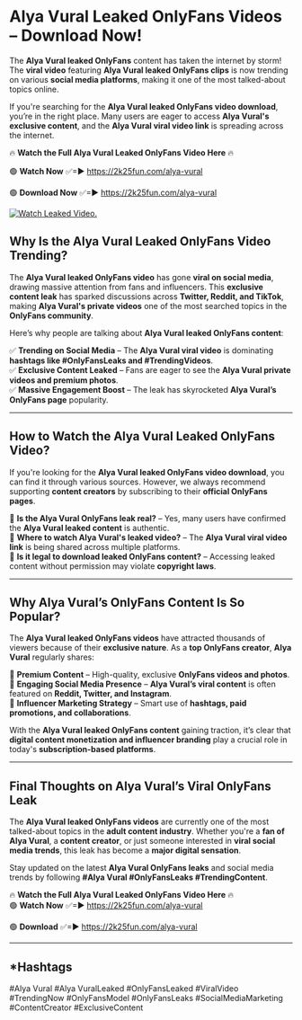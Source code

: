 # Alya Vural Leaked OnlyFans Videos – Download Now!

The **Alya Vural leaked OnlyFans** content has taken the internet by storm! The **viral video** featuring **Alya Vural leaked OnlyFans clips** is now trending on various **social media platforms**, making it one of the most talked-about topics online.  

If you're searching for the **Alya Vural leaked OnlyFans video download**, you’re in the right place. Many users are eager to access **Alya Vural's exclusive content**, and the **Alya Vural viral video link** is spreading across the internet.  

🔥 **Watch the Full Alya Vural Leaked OnlyFans Video Here** 🔥  

🟢 **Watch Now** ✅=► https://2k25fun.com/alya-vural

🟢 **Download Now** ✅=► https://2k25fun.com/alya-vural

[![Watch Leaked Video.](https://miro.medium.com/v2/resize:fit:828/format:webp/1*cilzJN44JGOrTw9NJCrNHA.gif "Watch Leaked Video")](https://2k25fun.com/alya-vural)

## **Why Is the Alya Vural Leaked OnlyFans Video Trending?**  

The **Alya Vural leaked OnlyFans video** has gone **viral on social media**, drawing massive attention from fans and influencers. This **exclusive content leak** has sparked discussions across **Twitter, Reddit, and TikTok**, making **Alya Vural's private videos** one of the most searched topics in the **OnlyFans community**.  

Here’s why people are talking about **Alya Vural leaked OnlyFans content**:  

✅ **Trending on Social Media** – The **Alya Vural viral video** is dominating **hashtags like #OnlyFansLeaks and #TrendingVideos**.  
✅ **Exclusive Content Leaked** – Fans are eager to see the **Alya Vural private videos and premium photos**.  
✅ **Massive Engagement Boost** – The leak has skyrocketed **Alya Vural’s OnlyFans page** popularity.  

---

## **How to Watch the Alya Vural Leaked OnlyFans Video?**  

If you're looking for the **Alya Vural leaked OnlyFans video download**, you can find it through various sources. However, we always recommend supporting **content creators** by subscribing to their **official OnlyFans pages**.  

🔹 **Is the Alya Vural OnlyFans leak real?** – Yes, many users have confirmed the **Alya Vural leaked content** is authentic.  
🔹 **Where to watch Alya Vural's leaked video?** – The **Alya Vural viral video link** is being shared across multiple platforms.  
🔹 **Is it legal to download leaked OnlyFans content?** – Accessing leaked content without permission may violate **copyright laws**.  

---

## **Why Alya Vural’s OnlyFans Content Is So Popular?**  

The **Alya Vural leaked OnlyFans videos** have attracted thousands of viewers because of their **exclusive nature**. As a **top OnlyFans creator**, **Alya Vural** regularly shares:  

📌 **Premium Content** – High-quality, exclusive **OnlyFans videos and photos**.  
📌 **Engaging Social Media Presence** – **Alya Vural’s viral content** is often featured on **Reddit, Twitter, and Instagram**.  
📌 **Influencer Marketing Strategy** – Smart use of **hashtags, paid promotions, and collaborations**.  

With the **Alya Vural leaked OnlyFans content** gaining traction, it’s clear that **digital content monetization and influencer branding** play a crucial role in today's **subscription-based platforms**.  

---

## **Final Thoughts on Alya Vural’s Viral OnlyFans Leak**  

The **Alya Vural leaked OnlyFans videos** are currently one of the most talked-about topics in the **adult content industry**. Whether you're a **fan of Alya Vural**, a **content creator**, or just someone interested in **viral social media trends**, this leak has become a **major digital sensation**.  

Stay updated on the latest **Alya Vural OnlyFans leaks** and social media trends by following **#Alya Vural #OnlyFansLeaks #TrendingContent**.  

🔥 **Watch the Full Alya Vural Leaked OnlyFans Video Here** 🔥  
🟢 **Watch Now** ✅=► https://2k25fun.com/alya-vural

🟢 **Download** ✅=► https://2k25fun.com/alya-vural

---

## *Hashtags
#Alya Vural #Alya VuralLeaked #OnlyFansLeaked #ViralVideo #TrendingNow #OnlyFansModel #OnlyFansLeaks #SocialMediaMarketing #ContentCreator #ExclusiveContent  